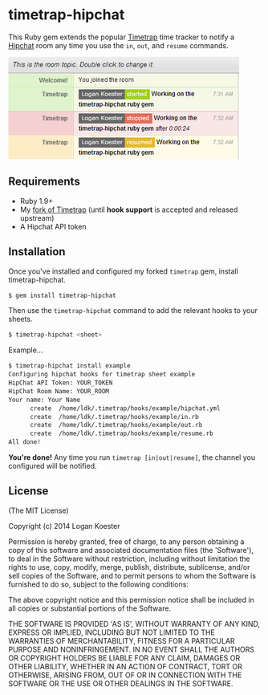 # timetrap-hipchat

This Ruby gem extends the popular
[Timetrap](https://github.com/samg/timetrap) time tracker to notify a
[Hipchat](https://hipchat.com) room any time you use the `in`, `out`, and
`resume` commands.

![Example](https://raw.githubusercontent.com/logankoester/timetrap-hipchat/master/demo.png)

## Requirements

* Ruby 1.9+
* My [fork of Timetrap](https://github.com/logankoester/timetrap/tree/hooks)
  (until **hook support** is accepted and released upstream)
* A Hipchat API token

## Installation

Once you've installed and configured my forked `timetrap` gem, install
timetrap-hipchat.

```bash
$ gem install timetrap-hipchat
```

Then use the `timetrap-hipchat` command to add the relevant hooks to your
sheets.

```bash
$ timetrap-hipchat <sheet>
```

Example...

```bash
$ timetrap-hipchat install example
Configuring hipchat hooks for timetrap sheet example
HipChat API Token: YOUR_TOKEN
HipChat Room Name: YOUR_ROOM
Your name: Your Name
      create  /home/ldk/.timetrap/hooks/example/hipchat.yml
      create  /home/ldk/.timetrap/hooks/example/in.rb
      create  /home/ldk/.timetrap/hooks/example/out.rb
      create  /home/ldk/.timetrap/hooks/example/resume.rb
All done!
```

**You're done!** Any time you run `timetrap [in|out|resume]`, the channel
you configured will be notified.

## License

(The MIT License)

Copyright (c) 2014 Logan Koester

Permission is hereby granted, free of charge, to any person obtaining
a copy of this software and associated documentation files (the
'Software'), to deal in the Software without restriction, including
without limitation the rights to use, copy, modify, merge, publish,
distribute, sublicense, and/or sell copies of the Software, and to
permit persons to whom the Software is furnished to do so, subject to
the following conditions:

The above copyright notice and this permission notice shall be
included in all copies or substantial portions of the Software.

THE SOFTWARE IS PROVIDED 'AS IS', WITHOUT WARRANTY OF ANY KIND,
EXPRESS OR IMPLIED, INCLUDING BUT NOT LIMITED TO THE WARRANTIES OF
MERCHANTABILITY, FITNESS FOR A PARTICULAR PURPOSE AND NONINFRINGEMENT.
IN NO EVENT SHALL THE AUTHORS OR COPYRIGHT HOLDERS BE LIABLE FOR ANY
CLAIM, DAMAGES OR OTHER LIABILITY, WHETHER IN AN ACTION OF CONTRACT,
TORT OR OTHERWISE, ARISING FROM, OUT OF OR IN CONNECTION WITH THE
SOFTWARE OR THE USE OR OTHER DEALINGS IN THE SOFTWARE.
